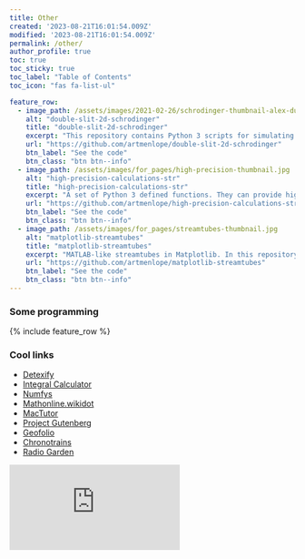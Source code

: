 ```yaml
---
title: Other
created: '2023-08-21T16:01:54.009Z'
modified: '2023-08-21T16:01:54.009Z'
permalink: /other/
author_profile: true
toc: true
toc_sticky: true
toc_label: "Table of Contents"
toc_icon: "fas fa-list-ul"

feature_row:
  - image_path: /assets/images/2021-02-26/schrodinger-thumbnail-alex-dukhanov.jpg
    alt: "double-slit-2d-schrodinger"
    title: "double-slit-2d-schrodinger"
    excerpt: "This repository contains Python 3 scripts for simulating the passage of a 2D Gaussian wave packet through a double slit. For this, the 2D Schrödinger equation is solved using the Crank-Nicolson numerical method."
    url: "https://github.com/artmenlope/double-slit-2d-schrodinger"
    btn_label: "See the code"
    btn_class: "btn btn--info"
  - image_path: /assets/images/for_pages/high-precision-thumbnail.jpg
    alt: "high-precision-calculations-str"
    title: "high-precision-calculations-str"
    excerpt: "A set of Python 3 defined functions. They can provide high decimal precision calculations using numbers in str format. The algorithms used are the same as those used when performing the calculations by hand. All using Python 3 built-in functions."
    url: "https://github.com/artmenlope/high-precision-calculations-str"
    btn_label: "See the code"
    btn_class: "btn btn--info"
  - image_path: /assets/images/for_pages/streamtubes-thumbnail.jpg
    alt: "matplotlib-streamtubes"
    title: "matplotlib-streamtubes"
    excerpt: "MATLAB-like streamtubes in Matplotlib. In this repository you will find a script that can be used as module for plotting streamtubes in Matplotlib."
    url: "https://github.com/artmenlope/matplotlib-streamtubes"
    btn_label: "See the code"
    btn_class: "btn btn--info"
---
```


### Some programming

{% include feature_row %}

### Cool links

- [Detexify](https://detexify.kirelabs.org/classify.html)
- [Integral Calculator](https://www.integral-calculator.com/)
- [Numfys](https://www.numfys.net/examples/)
- [Mathonline.wikidot](http://mathonline.wikidot.com/)
- [MacTutor](https://mathshistory.st-andrews.ac.uk/)
- [Project Gutenberg](https://www.gutenberg.org/)
- [Geofolio](https://geofolio.org/)
- [Chronotrains](https://www.chronotrains.com/en)
- [Radio Garden](http://radio.garden/)


<embed src="https://scholar.google.com/citations?user=ekaiL6kAAAAJ"/>


